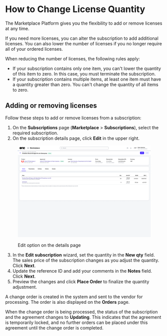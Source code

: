 # How to Change License Quantity

The Marketplace Platform gives you the flexibility to add or remove licenses at any time.&#x20;

If you need more licenses, you can alter the subscription to add additional licenses. You can also lower the number of licenses if you no longer require all of your ordered licenses.

When reducing the number of licenses, the following rules apply:&#x20;

* If your subscription contains only one item, you can't lower the quantity of this item to zero. In this case, you must terminate the subscription.&#x20;
* If your subscription contains multiple items, at least one item must have a quantity greater than zero. You can't change the quantity of all items to zero.

## Adding or removing licenses

Follow these steps to add or remove licenses from a subscription:

1. On the **Subscriptions** page (**Marketplace** > **Subscriptions**), select the required subscription.&#x20;
2. On the subscription details page, click **Edit** in the upper right.&#x20;

<figure><img src="../../../.gitbook/assets/image (962).png" alt=""><figcaption><p>Edit option on the details page</p></figcaption></figure>

3. In the **Edit subscription** wizard, set the quantity in the **New qty** field. The sales price of the subscription changes as you adjust the quantity. Click **Next**.
4. Update the reference ID and add your comments in the **Notes** field. Click **Next**.
5. Preview the changes and click **Place Order** to finalize the quantity adjustment.

A change order is created in the system and sent to the vendor for processing. The order is also displayed on the **Orders** page.&#x20;

When the change order is being processed, the status of the subscription and the agreement changes to **Updating**. This indicates that the agreement is temporarily locked, and no further orders can be placed under this agreement until the change order is completed.
